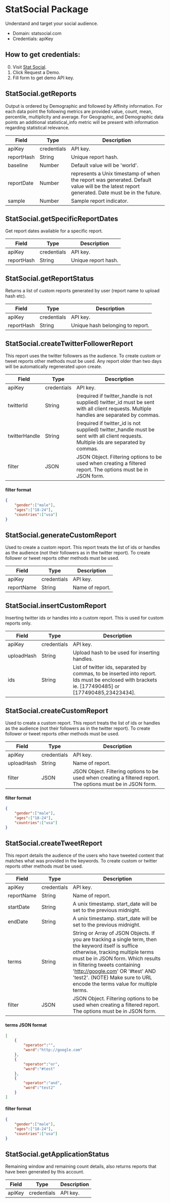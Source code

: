 # StatSocial Package
Understand and target your social audience.
* Domain: statsocial.com
* Credentials: apiKey

## How to get credentials: 
0. Visit [Stat Social](http://www.statsocial.com/).
1. Click Request a Demo.
2. Fill form to get demo API key.

## StatSocial.getReports
Output is ordered by Demographic and followed by Affinity information. For each data point the following metrics are provided value, count, mean, percentile, multiplicity and average. For Geographic, and Demographic data points an additional statistical_info metric will be present with information regarding statistical relevance.

| Field     | Type       | Description
|-----------|------------|----------
| apiKey    | credentials| API key.
| reportHash| String     | Unique report hash.
| baseline  | Number     | Default value will be 'world'.
| reportDate| Number     | represents a Unix timestamp of when the report was generated. Default value will be the latest report generated. Date must be in the future.
| sample    | Number     | Sample report indicator.

## StatSocial.getSpecificReportDates
Get report dates available for a specific report.

| Field     | Type       | Description
|-----------|------------|----------
| apiKey    | credentials| API key.
| reportHash| String     | Unique report hash.

## StatSocial.getReportStatus
Returns a list of custom reports generated by user (report name to upload hash etc).

| Field     | Type       | Description
|-----------|------------|----------
| apiKey    | credentials| API key.
| reportHash| String     | Unique hash belonging to report.

## StatSocial.createTwitterFollowerReport
This report uses the twitter followers as the audience. To create custom or tweet reports other methods must be used. Any report older than two days will be automatically regenerated upon create.

| Field        | Type       | Description
|--------------|------------|----------
| apiKey       | credentials| API key.
| twitterId    | String     | (required if twitter_handle is not supplied) twitter_id must be sent with all client requests. Multiple handles are separated by commas.
| twitterHandle| String     | (required if twitter_id is not supplied) twitter_handle must be sent with all client requests. Multiple ids are separated by commas.
| filter       | JSON       | JSON Object. Filtering options to be used when creating a filtered report. The options must be in JSON form.

#### filter format
```json
{
    "gender":["male"],
    "ages":["18-24"],
    "countries":["usa"]
}
```

## StatSocial.generateCustomReport
Used to create a custom report. This report treats the list of ids or handles as the audience (not their followers as in the twitter report). To create follower or tweet reports other methods must be used.

| Field     | Type       | Description
|-----------|------------|----------
| apiKey    | credentials| API key.
| reportName| String     | Name of report.

## StatSocial.insertCustomReport
Inserting twitter ids or handles into a custom report. This is used for custom reports only.

| Field     | Type       | Description
|-----------|------------|----------
| apiKey    | credentials| API key.
| uploadHash| String     | Upload hash to be used for inserting handles.
| ids       | String     | List of twitter ids, separated by commas, to be inserted into report. Ids must be enclosed with brackets ie. [177490485] or [177490485,23423434].

## StatSocial.createCustomReport
Used to create a custom report. This report treats the list of ids or handles as the audience (not their followers as in the twitter report). To create follower or tweet reports other methods must be used.

| Field     | Type       | Description
|-----------|------------|----------
| apiKey    | credentials| API key.
| uploadHash| String     | Name of report.
| filter    | JSON       | JSON Object. Filtering options to be used when creating a filtered report. The options must be in JSON form.

#### filter format
```json
{
    "gender":["male"],
    "ages":["18-24"],
    "countries":["usa"]
}
```

## StatSocial.createTweetReport
This report details the audience of the users who have tweeted content that matches what was provided in the keywords. To create custom or twitter reports other methods must be used.

| Field     | Type       | Description
|-----------|------------|----------
| apiKey    | credentials| API key.
| reportName| String     | Name of report.
| startDate | String     | A unix timestamp. start_date will be set to the previous midnight.
| endDate   | String     | A unix timestamp. start_date will be set to the previous midnight.
| terms     | String     | String or Array of JSON Objects. If you are tracking a single term, then the keyword itself is suffice otherwise, tracking multiple terms must be in JSON form. Which results in filtering tweets containing 'http://google.com' OR '#test' AND 'test2'. (NOTE) Make sure to URL encode the terms value for multiple terms.
| filter    | JSON       | JSON Object. Filtering options to be used when creating a filtered report. The options must be in JSON form.

#### terms JSON format
```json
[
    {
        "operator":"",
        "word":"http://google.com"
    },
    {
        "operator":"or",
        "word":"#test"
    },
    {
        "operator":"and",
        "word":"test2"
    }
]
```

#### filter format
```json
{
    "gender":["male"],
    "ages":["18-24"],
    "countries":["usa"]
}
```

## StatSocial.getApplicationStatus
Remaining window and remaining count details, also returns reports that have been generated by this account.

| Field | Type       | Description
|-------|------------|----------
| apiKey| credentials| API key.

